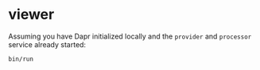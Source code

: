 # viewer

Assuming you have Dapr initialized locally and the `provider` and `processor` service already started:

```shell
bin/run
```
